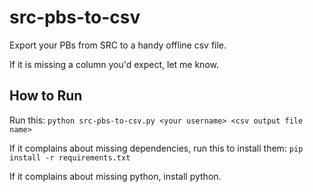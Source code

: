# src-pbs-to-csv

Export your PBs from SRC to a handy offline csv file.

If it is missing a column you'd expect, let me know.

## How to Run

Run this:
`python src-pbs-to-csv.py <your username> <csv output file name>`

If it complains about missing dependencies, run this to install them:
`pip install -r requirements.txt`

If it complains about missing python, install python.
